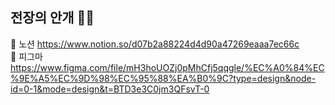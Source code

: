 ## 전장의 안개 😶‍🌫️

📔 노션 https://www.notion.so/d07b2a88224d4d90a47269eaaa7ec66c
<br>
🎨 피그마 https://www.figma.com/file/mH3hoUOZj0pMhCfj5qqgle/%EC%A0%84%EC%9E%A5%EC%9D%98%EC%95%88%EA%B0%9C?type=design&node-id=0-1&mode=design&t=BTD3e3C0jm3QFsvT-0
